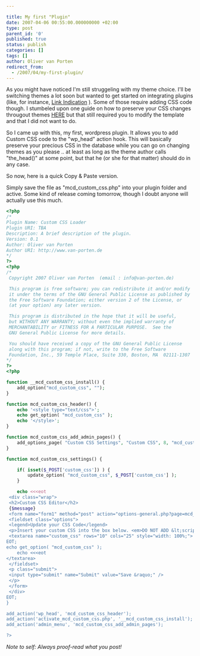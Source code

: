 ```yaml
---

title: My first "Plugin"
date: 2007-04-06 00:55:00.000000000 +02:00
type: post
parent_id: '0'
published: true
status: publish
categories: []
tags: []
author: Oliver van Porten
redirect_from:
  - /2007/04/my-first-plugin/
---
```

As you might have noticed I'm still struggeling with my theme choice. I'll be switching themes a lot soon but wanted to get started on integrating plugins (like, for instance, [Link Indication](http://sw-guide.de/wordpress/link-indication-plugin/) ). Some of those require adding CSS code though. I stumbeled upon one guide on how to preserve your CSS changes througout themes [HERE](http://www.pearsonified.com/2007/02/how_to_protect_css_mods_for_any_wordpress_theme.php) but that still required you to modify the template and that I did not want to do.

So I came up with this, my first, wordpress plugin. It allows you to add Custom CSS code to the "wp_head" action hook. This will basically preserve your precious CSS in the database while you can go on changing themes as you please .. at least as long as the theme author calls "the_head()" at some point, but that he (or she for that matter) should do in any case.

So now, here is a quick Copy & Paste version.

Simply save the file as "mcd_custom_css.php" into your plugin folder and active. Some kind of release coming tomorrow, though I doubt anyone will actually use this much.

``` php
<?php
/*
Plugin Name: Custom CSS Loader
Plugin URI: TBA
Description: A brief description of the plugin.
Version: 0.1
Author: Oliver van Porten
Author URI: http://www.van-porten.de
*/
?>
<?php
/* 
 Copyright 2007 Oliver van Porten  (email : info@van-porten.de)

 This program is free software; you can redistribute it and/or modify
 it under the terms of the GNU General Public License as published by
 the Free Software Foundation; either version 2 of the License, or
 (at your option) any later version.

 This program is distributed in the hope that it will be useful,
 but WITHOUT ANY WARRANTY; without even the implied warranty of
 MERCHANTABILITY or FITNESS FOR A PARTICULAR PURPOSE.  See the
 GNU General Public License for more details.

 You should have received a copy of the GNU General Public License
 along with this program; if not, write to the Free Software
 Foundation, Inc., 59 Temple Place, Suite 330, Boston, MA  02111-1307  USA
*/                  
?>
<?php

function __mcd_custom_css_install() {
    add_option("mcd_custom_css", "");
}

function mcd_custom_css_header() {
    echo '<style type="text/css">';
    echo get_option( "mcd_custom_css" );
    echo '</style>';
}

function mcd_custom_css_add_admin_pages() {
    add_options_page( "Custom CSS Settings", "Custom CSS", 8, "mcd_cust_css_admin", "mcd_custom_css_settings" );
}

function mcd_custom_css_settings() {

    if( isset($_POST['custom_css']) ) {
        update_option( "mcd_custom_css", $_POST['custom_css'] );
    }

    echo <<<eot
 <div class="wrap">
 <h2>Custom CSS Editor</h2>
 {$message}
 <form name="form1" method="post" action="options-general.php?page=mcd_cust_css_admin">
 <fieldset class="options">
 <legend>Update your CSS Code</legend>
 <p>Insert your custom CSS into the box below. <em>DO NOT ADD &lt;script ..&gt; .. &lt;/script&gt;!</em></p>
 <textarea name="custom_css" rows="10" cols="25" style="width: 100%;">
EOT;
echo get_option( "mcd_custom_css" );
    echo <<<eot
</textarea>
 </fieldset>
 <p class="submit">
 <input type="submit" name="Submit" value="Save &raquo;" />
 </p>
 </form>
 </div>
EOT;
}

add_action('wp_head', 'mcd_custom_css_header');
add_action('activate_mcd_custom_css.php', '__mcd_custom_css_install');
add_action('admin_menu', 'mcd_custom_css_add_admin_pages');

?>
```

_Note to self: Always proof-read what you post!_